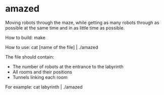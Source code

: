 # amazed
Moving robots through the maze, while getting as many robots through as possible at the same time and in as little time as possible.

How to build:
make

How to use:
cat [name of the file] | ./amazed

The file should contain:
- The number of robots at the entrance to the labyrinth
- All rooms and their positions
- Tunnels linking each room

For example:
cat labyrinth | ./amazed
